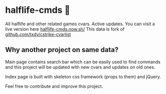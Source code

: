 # halflife-cmds :hammer:
All halflife and other related games cvars. Active updates.
You can visit a live version here [halflife-cmds.now.sh/](https://halflife-cmds.now.sh/)
This data is fork of [github.com/txdv/cstrike-cvarlist](https://github.com/txdv/cstrike-cvarlist)

## Why another project on same data?
Main page contains search bar which can be easily used to find commands and this project will be updated with new cvars and updates on old ones. 

Index page is built with skeleton css framework (props to them) and jQuery.

Feel free to contribute and improve this project.
